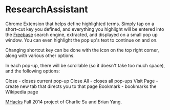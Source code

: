 ResearchAssistant
=================

Chrome Extension that helps define highlighted terms. Simply tap on a short-cut key you defined, and everything you highlight will be entered into the [Freebase](http://www.freebase.com) search engine, extracted, and displayed on a small pop up window. You can even highlight the pop up's text to continue on and on.

Changing shortcut key can be done with the icon on the top right corner, along with various other options.

In each pop-up, there will be scrollable (so it doesn't take too much space), and the following options:

Close - closes current pop-up
Close All - closes all pop-ups
Visit Page - create new tab that directs you to that page
Bookmark - bookmarks the Wikipedia page

[MHacks](http://mhacks.org/) Fall 2014 project of Charlie Su and Brian Yang.
